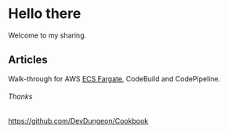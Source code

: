 # Hello there
Welcome to my sharing.

## Articles
Walk-through for AWS [ECS Fargate](aws/ecs-fargate/readme.md), CodeBuild and CodePipeline.

###### Thanks
https://github.com/DevDungeon/Cookbook
